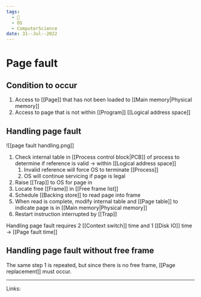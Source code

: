 ```yaml
---
tags:
  - 🌱
  - OS
  - ComputerScience 
date: 31--Jul--2022
---
```


# Page fault

## Condition to occur

1. Access to [[Page]] that has not been loaded to [[Main memory|Physical memory]]
2. Access to page that is not within [[Program]] [[Logical address space]]

## Handling page fault

![[page fault handling.png]]

1. Check internal table in [[Process control block|PCB]] of process to determine if reference is valid -> within [[Logical address space]]
    1. Invalid reference will force OS to terminate [[Process]]
    2. OS will continue servicing if page is legal
2. Raise [[Trap]] to OS for page in
3. Locate free [[Frame]] in [[Free frame list]]
4. Schedule [[Backing store]] to read page into frame
5. When read is complete, modify internal table and [[Page table]] to indicate page is in [[Main memory|Physical memory]]
6. Restart instruction interrupted by [[Trap]]

Handling page fault requires 2 [[Context switch]] time and 1 [[Disk IO]] time -> [[Page fault time]]

## Handling page fault without free frame

The same step 1 is repeated, but since there is no free frame, [[Page replacement]] must occur.

---
Links: 